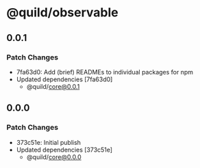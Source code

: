 # @quild/observable

## 0.0.1

### Patch Changes

- 7fa63d0: Add (brief) READMEs to individual packages for npm
- Updated dependencies [7fa63d0]
  - @quild/core@0.0.1

## 0.0.0

### Patch Changes

- 373c51e: Initial publish
- Updated dependencies [373c51e]
  - @quild/core@0.0.0

